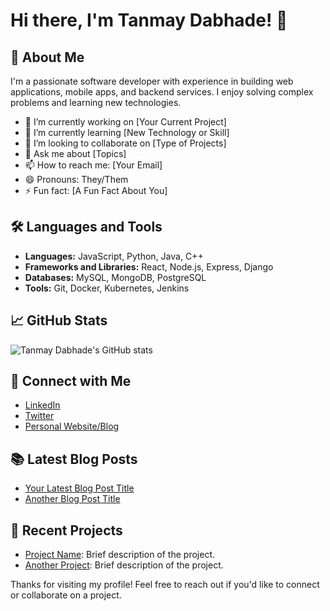 # Hi there, I'm Tanmay Dabhade! 👋

## 🚀 About Me
I'm a passionate software developer with experience in building web applications, mobile apps, and backend services. I enjoy solving complex problems and learning new technologies.

- 🔭 I’m currently working on [Your Current Project]
- 🌱 I’m currently learning [New Technology or Skill]
- 👯 I’m looking to collaborate on [Type of Projects]
- 💬 Ask me about [Topics]
- 📫 How to reach me: [Your Email]
- 😄 Pronouns: They/Them
- ⚡ Fun fact: [A Fun Fact About You]

## 🛠️ Languages and Tools
- **Languages:** JavaScript, Python, Java, C++
- **Frameworks and Libraries:** React, Node.js, Express, Django
- **Databases:** MySQL, MongoDB, PostgreSQL
- **Tools:** Git, Docker, Kubernetes, Jenkins

## 📈 GitHub Stats
![Tanmay Dabhade's GitHub stats](https://github-readme-stats.vercel.app/api?username=TanmayDabhade&show_icons=true&theme=radical)

## 🔗 Connect with Me
- [LinkedIn](https://www.linkedin.com/in/TanmayDabhade/)
- [Twitter](https://twitter.com/TanmayDabhade)
- [Personal Website/Blog](https://www.yourwebsite.com)

## 📚 Latest Blog Posts
<!-- BLOG-POST-LIST:START -->
- [Your Latest Blog Post Title](https://www.yourblog.com)
- [Another Blog Post Title](https://www.yourblog.com)
<!-- BLOG-POST-LIST:END -->

## 📝 Recent Projects
- [Project Name](https://github.com/TanmayDabhade/ProjectName): Brief description of the project.
- [Another Project](https://github.com/TanmayDabhade/AnotherProject): Brief description of the project.

Thanks for visiting my profile! Feel free to reach out if you'd like to connect or collaborate on a project.
